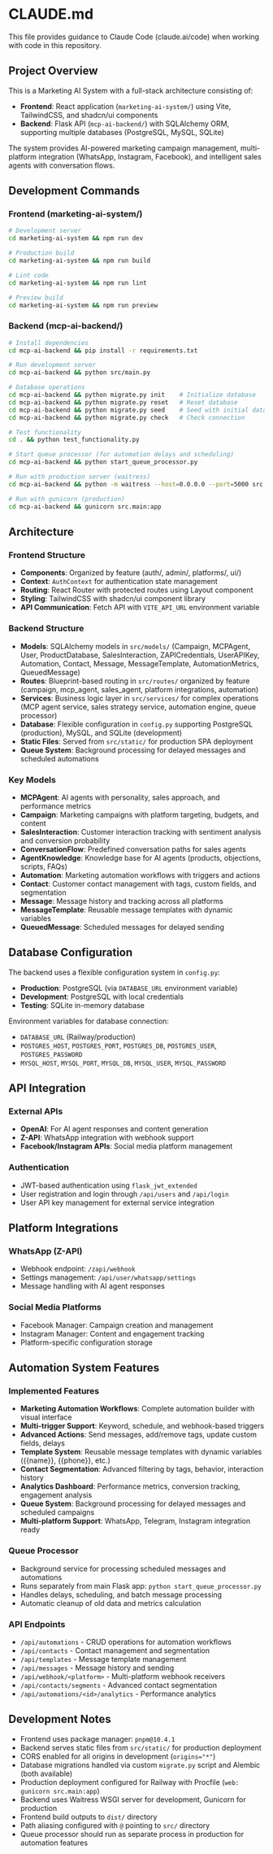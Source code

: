 # CLAUDE.md

This file provides guidance to Claude Code (claude.ai/code) when working with code in this repository.

## Project Overview

This is a Marketing AI System with a full-stack architecture consisting of:
- **Frontend**: React application (`marketing-ai-system/`) using Vite, TailwindCSS, and shadcn/ui components
- **Backend**: Flask API (`mcp-ai-backend/`) with SQLAlchemy ORM, supporting multiple databases (PostgreSQL, MySQL, SQLite)

The system provides AI-powered marketing campaign management, multi-platform integration (WhatsApp, Instagram, Facebook), and intelligent sales agents with conversation flows.

## Development Commands

### Frontend (marketing-ai-system/)
```bash
# Development server
cd marketing-ai-system && npm run dev

# Production build
cd marketing-ai-system && npm run build

# Lint code
cd marketing-ai-system && npm run lint

# Preview build
cd marketing-ai-system && npm run preview
```

### Backend (mcp-ai-backend/)
```bash
# Install dependencies
cd mcp-ai-backend && pip install -r requirements.txt

# Run development server
cd mcp-ai-backend && python src/main.py

# Database operations
cd mcp-ai-backend && python migrate.py init    # Initialize database
cd mcp-ai-backend && python migrate.py reset   # Reset database
cd mcp-ai-backend && python migrate.py seed    # Seed with initial data
cd mcp-ai-backend && python migrate.py check   # Check connection

# Test functionality
cd . && python test_functionality.py

# Start queue processor (for automation delays and scheduling)
cd mcp-ai-backend && python start_queue_processor.py

# Run with production server (waitress)
cd mcp-ai-backend && python -m waitress --host=0.0.0.0 --port=5000 src.main:app

# Run with gunicorn (production)
cd mcp-ai-backend && gunicorn src.main:app
```

## Architecture

### Frontend Structure
- **Components**: Organized by feature (auth/, admin/, platforms/, ui/)
- **Context**: `AuthContext` for authentication state management
- **Routing**: React Router with protected routes using Layout component
- **Styling**: TailwindCSS with shadcn/ui component library
- **API Communication**: Fetch API with `VITE_API_URL` environment variable

### Backend Structure
- **Models**: SQLAlchemy models in `src/models/` (Campaign, MCPAgent, User, ProductDatabase, SalesInteraction, ZAPICredentials, UserAPIKey, Automation, Contact, Message, MessageTemplate, AutomationMetrics, QueuedMessage)
- **Routes**: Blueprint-based routing in `src/routes/` organized by feature (campaign, mcp_agent, sales_agent, platform integrations, automation)
- **Services**: Business logic layer in `src/services/` for complex operations (MCP agent service, sales strategy service, automation engine, queue processor)
- **Database**: Flexible configuration in `config.py` supporting PostgreSQL (production), MySQL, and SQLite (development)
- **Static Files**: Served from `src/static/` for production SPA deployment
- **Queue System**: Background processing for delayed messages and scheduled automations

### Key Models
- **MCPAgent**: AI agents with personality, sales approach, and performance metrics
- **Campaign**: Marketing campaigns with platform targeting, budgets, and content
- **SalesInteraction**: Customer interaction tracking with sentiment analysis and conversion probability
- **ConversationFlow**: Predefined conversation paths for sales agents
- **AgentKnowledge**: Knowledge base for AI agents (products, objections, scripts, FAQs)
- **Automation**: Marketing automation workflows with triggers and actions
- **Contact**: Customer contact management with tags, custom fields, and segmentation
- **Message**: Message history and tracking across all platforms
- **MessageTemplate**: Reusable message templates with dynamic variables
- **QueuedMessage**: Scheduled messages for delayed sending

## Database Configuration

The backend uses a flexible configuration system in `config.py`:
- **Production**: PostgreSQL (via `DATABASE_URL` environment variable)
- **Development**: PostgreSQL with local credentials
- **Testing**: SQLite in-memory database

Environment variables for database connection:
- `DATABASE_URL` (Railway/production)
- `POSTGRES_HOST`, `POSTGRES_PORT`, `POSTGRES_DB`, `POSTGRES_USER`, `POSTGRES_PASSWORD`
- `MYSQL_HOST`, `MYSQL_PORT`, `MYSQL_DB`, `MYSQL_USER`, `MYSQL_PASSWORD`

## API Integration

### External APIs
- **OpenAI**: For AI agent responses and content generation
- **Z-API**: WhatsApp integration with webhook support
- **Facebook/Instagram APIs**: Social media platform management

### Authentication
- JWT-based authentication using `flask_jwt_extended`
- User registration and login through `/api/users` and `/api/login`
- User API key management for external service integration

## Platform Integrations

### WhatsApp (Z-API)
- Webhook endpoint: `/zapi/webhook`
- Settings management: `/api/user/whatsapp/settings`
- Message handling with AI agent responses

### Social Media Platforms
- Facebook Manager: Campaign creation and management
- Instagram Manager: Content and engagement tracking
- Platform-specific configuration storage

## Automation System Features

### Implemented Features
- **Marketing Automation Workflows**: Complete automation builder with visual interface
- **Multi-trigger Support**: Keyword, schedule, and webhook-based triggers
- **Advanced Actions**: Send messages, add/remove tags, update custom fields, delays
- **Template System**: Reusable message templates with dynamic variables ({{name}}, {{phone}}, etc.)
- **Contact Segmentation**: Advanced filtering by tags, behavior, interaction history
- **Analytics Dashboard**: Performance metrics, conversion tracking, engagement analysis
- **Queue System**: Background processing for delayed messages and scheduled campaigns
- **Multi-platform Support**: WhatsApp, Telegram, Instagram integration ready

### Queue Processor
- Background service for processing scheduled messages and automations
- Runs separately from main Flask app: `python start_queue_processor.py`
- Handles delays, scheduling, and batch message processing
- Automatic cleanup of old data and metrics calculation

### API Endpoints
- `/api/automations` - CRUD operations for automation workflows
- `/api/contacts` - Contact management and segmentation
- `/api/templates` - Message template management
- `/api/messages` - Message history and sending
- `/api/webhook/<platform>` - Multi-platform webhook receivers
- `/api/contacts/segments` - Advanced contact segmentation
- `/api/automations/<id>/analytics` - Performance analytics

## Development Notes

- Frontend uses package manager: `pnpm@10.4.1`
- Backend serves static files from `src/static/` for production deployment
- CORS enabled for all origins in development (`origins="*"`)
- Database migrations handled via custom `migrate.py` script and Alembic (both available)
- Production deployment configured for Railway with Procfile (`web: gunicorn src.main:app`)
- Backend uses Waitress WSGI server for development, Gunicorn for production
- Frontend build outputs to `dist/` directory
- Path aliasing configured with `@` pointing to `src/` directory
- Queue processor should run as separate process in production for automation features
